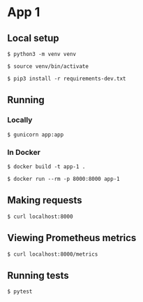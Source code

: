 # App 1

## Local setup

`$ python3 -m venv venv`

`$ source venv/bin/activate`

`$ pip3 install -r requirements-dev.txt`

## Running

### Locally

`$ gunicorn app:app`

### In Docker

`$ docker build -t app-1 .`

`$ docker run --rm -p 8000:8000 app-1`

## Making requests

`$ curl localhost:8000`

## Viewing Prometheus metrics

`$ curl localhost:8000/metrics`

## Running tests

`$ pytest`